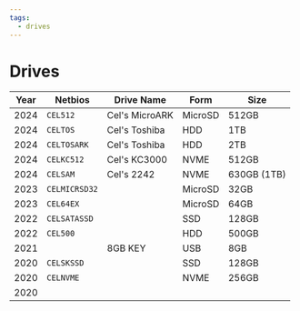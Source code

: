 ```yaml
---
tags:
  - drives
---
```

# Drives


| Year | Netbios       | Drive Name     | Form    | Size        |
| ---- | ------------- | -------------- | ------- | ----------- |
| 2024 | `CEL512`      | Cel's MicroARK | MicroSD | 512GB       |
| 2024 | `CELTOS`      | Cel's Toshiba  | HDD     | 1TB         |
| 2024 | `CELTOSARK`   | Cel's Toshiba  | HDD     | 2TB         |
| 2024 | `CELKC512`    | Cel's KC3000   | NVME    | 512GB       |
| 2024 | `CELSAM`      | Cel's 2242     | NVME    | 630GB (1TB) |
| 2023 | `CELMICRSD32` |                | MicroSD | 32GB        |
| 2023 | `CEL64EX`     |                | MicroSD | 64GB        |
| 2022 | `CELSATASSD`  |                | SSD     | 128GB       |
| 2022 | `CEL500`      |                | HDD     | 500GB       |
| 2021 |               | 8GB KEY        | USB     | 8GB         |
| 2020 | `CELSKSSD`    |                | SSD     | 128GB       |
| 2020 | `CELNVME`     |                | NVME    | 256GB       |
| 2020 |               |                |         |             |
